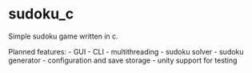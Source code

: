 # sudoku_c
Simple sudoku game written in c.

Planned features:
	- GUI
	- CLI
	- multithreading
	- sudoku solver
	- sudoku generator
	- configuration and save storage
	- unity support for testing
